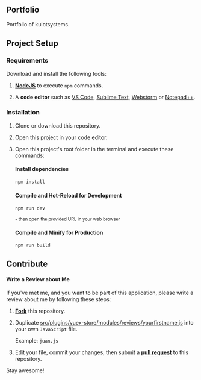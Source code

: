 ## Portfolio

Portfolio of kulotsystems.



## Project Setup

### Requirements

Download and install the following tools:
1. [**NodeJS**](https://nodejs.org/) to execute `npm` commands.
   
2. A **code editor** such as
   [VS Code](https://code.visualstudio.com),
   [Sublime Text](https://www.sublimetext.com),
   [Webstorm](https://www.jetbrains.com/webstorm) or
   [Notepad++](https://notepad-plus-plus.org/downloads).

### Installation

1. Clone or download this repository.
2. Open this project in your code editor.
3. Open this project's root folder in the terminal and execute these commands:

    #### Install dependencies
    ```sh
    npm install
    ```
    
    #### Compile and Hot-Reload for Development
    
    ```sh
    npm run dev
    ```
   <sup>- then open the provided URL in your web browser</sup>
    
    #### Compile and Minify for Production
    
    ```sh
    npm run build
    ```


## Contribute

#### Write a Review about Me
If you've met me, and you want to be part of this application,
please write a review about me by following these steps:
1. [**Fork**](https://docs.github.com/en/get-started/quickstart/fork-a-repo) this repository.
2. Duplicate [src/plugins/vuex-store/modules/reviews/yourfirstname.js](src/plugins/vuex-store/modules/reviews/yourfirstname.js)
   into your own `JavaScript` file.
   
   Example: `juan.js`

3. Edit your file, commit your changes, then submit a [**pull request**](https://docs.github.com/en/pull-requests) to this repository.

Stay awesome!
